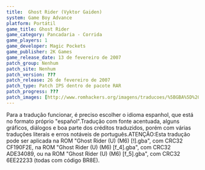 ```yaml
---
title:  Ghost Rider (Vyktor Gaiden)
system: Game Boy Advance
platform: Portátil
game_title: Ghost Rider
game_category: Pancadaria - Corrida
game_players: 1
game_developer: Magic Pockets
game_publisher: 2K Games
game_release_date: 13 de fevereiro de 2007
patch_group: Nenhum
patch_site: Nenhum
patch_version: ???
patch_release: 26 de fevereiro de 2007
patch_type: Patch IPS dentro de pacote RAR
patch_progress: ???
patch_images: [http://www.romhackers.org/imagens/traducoes/%5BGBA%5D%20Ghost%20Rider%20-%20Vyktor%20Gaiden%20-%201.png,http://www.romhackers.org/imagens/traducoes/%5BGBA%5D%20Ghost%20Rider%20-%20Vyktor%20Gaiden%20-%202.png,http://www.romhackers.org/imagens/traducoes/%5BGBA%5D%20Ghost%20Rider%20-%20Vyktor%20Gaiden%20-%203.png]
---
```

Para a tradução funcionar, é preciso escolher o idioma espanhol, que está no formato próprio "español".Tradução com fonte acentuada, alguns gráficos, diálogos e boa parte dos créditos traduzidos, porém com várias traduções literais e erros notáveis de português.ATENÇÃO:Esta tradução pode ser aplicada na ROM "Ghost Rider (U) (M6) [!].gba", com CRC32 CF190F2E, na ROM "Ghost Rider (U) (M6) [f_4].gba", com CRC32 ADE34089, ou na ROM "Ghost Rider (U) (M6) [f_5].gba", com CRC32 6EE22233 (todas com código BR8E).